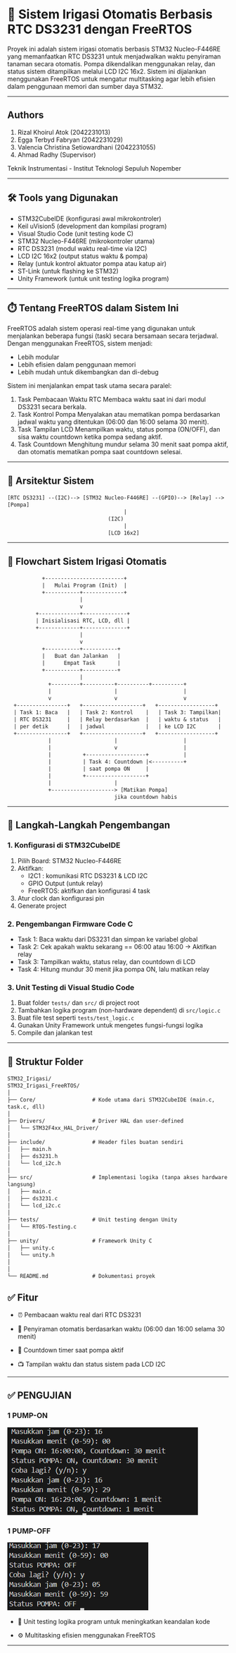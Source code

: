 # 🌱 Sistem Irigasi Otomatis Berbasis RTC DS3231 dengan FreeRTOS

Proyek ini adalah sistem irigasi otomatis berbasis STM32 Nucleo-F446RE yang memanfaatkan RTC DS3231 untuk menjadwalkan waktu penyiraman tanaman secara otomatis. Pompa dikendalikan menggunakan relay, dan status sistem ditampilkan melalui LCD I2C 16x2. Sistem ini dijalankan menggunakan FreeRTOS untuk mengatur multitasking agar lebih efisien dalam penggunaan memori dan sumber daya STM32.

---

## Authors
1. Rizal Khoirul Atok (2042231013)
2. Egga Terbyd Fabryan (2042231029)
3. Valencia Christina Setiowardhani (2042231055)
4. Ahmad Radhy (Supervisor)

Teknik Instrumentasi - Institut Teknologi Sepuluh Nopember

---

## 🛠️ Tools yang Digunakan

- STM32CubeIDE (konfigurasi awal mikrokontroler)
- Keil uVision5 (development dan kompilasi program)
- Visual Studio Code (unit testing kode C)
- STM32 Nucleo-F446RE (mikrokontroler utama)
- RTC DS3231 (modul waktu real-time via I2C)
- LCD I2C 16x2 (output status waktu & pompa)
- Relay (untuk kontrol aktuator pompa atau katup air)
- ST-Link (untuk flashing ke STM32)
- Unity Framework (untuk unit testing logika program)

---

## ⏱️ Tentang FreeRTOS dalam Sistem Ini
FreeRTOS adalah sistem operasi real-time yang digunakan untuk menjalankan beberapa fungsi (task) secara bersamaan secara terjadwal. Dengan menggunakan FreeRTOS, sistem menjadi:

- Lebih modular
- Lebih efisien dalam penggunaan memori
- Lebih mudah untuk dikembangkan dan di-debug

Sistem ini menjalankan empat task utama secara paralel:

1. Task Pembacaan Waktu RTC
Membaca waktu saat ini dari modul DS3231 secara berkala.
2. Task Kontrol Pompa
Menyalakan atau mematikan pompa berdasarkan jadwal waktu yang ditentukan (06:00 dan 16:00 selama 30 menit).
3. Task Tampilan LCD
Menampilkan waktu, status pompa (ON/OFF), dan sisa waktu countdown ketika pompa sedang aktif.
4. Task Countdown
Menghitung mundur selama 30 menit saat pompa aktif, dan otomatis mematikan pompa saat countdown selesai.

---

## 🧱 Arsitektur Sistem

```plaintext
[RTC DS3231] --(I2C)--> [STM32 Nucleo-F446RE] --(GPIO)--> [Relay] --> [Pompa]
                                     |
                                (I2C)
                                     |
                                [LCD 16x2]

```
---

## 🔁 Flowchart Sistem Irigasi Otomatis
```plaintext
           +-------------------------+
           |   Mulai Program (Init)  |
           +-----------+-------------+
                       |
                       v
         +-------------+--------------+
         | Inisialisasi RTC, LCD, dll |
         +-------------+--------------+
                       |
                       v
           +-----------+-----------+
           |   Buat dan Jalankan   |
           |      Empat Task       |
           +-----------+-----------+
                       |
             +---------+----------+----------+----------+
             |                    |                     |
             v                    v                     v
  +----------------+   +-------------------+   +------------------+
  | Task 1: Baca   |   | Task 2: Kontrol    |   | Task 3: Tampilkan|
  | RTC DS3231     |   | Relay berdasarkan  |   | waktu & status   |
  | per detik      |   | jadwal             |   | ke LCD I2C       |
  +----------------+   +-------------------+   +------------------+
             |                    |                     |
             |                    v                     |
             |          +-------------------+           |
             |          | Task 4: Countdown |<----------+
             |          | saat pompa ON     |
             |          +-------------------+
             |                    |
             +--------------------> [Matikan Pompa]
                                  jika countdown habis

```
---

## 🔧 Langkah-Langkah Pengembangan

### 1. Konfigurasi di STM32CubeIDE

1. Pilih Board: STM32 Nucleo-F446RE  
2. Aktifkan:
   - I2C1 : komunikasi RTC DS3231 & LCD I2C
   - GPIO Output (untuk relay)
   - FreeRTOS: aktifkan dan konfigurasi 4 task
3. Atur clock dan konfigurasi pin
4. Generate project

### 2. Pengembangan Firmware Code C

- Task 1: Baca waktu dari DS3231 dan simpan ke variabel global
- Task 2: Cek apakah waktu sekarang == 06:00 atau 16:00 → Aktifkan relay
- Task 3: Tampilkan waktu, status relay, dan countdown di LCD
- Task 4: Hitung mundur 30 menit jika pompa ON, lalu matikan relay

### 3. Unit Testing di Visual Studio Code

1. Buat folder `tests/` dan `src/` di project root  
2. Tambahkan logika program (non-hardware dependent) di `src/logic.c`  
3. Buat file test seperti `tests/test_logic.c`  
4. Gunakan Unity Framework untuk mengetes fungsi-fungsi logika  
5. Compile dan jalankan test

---

## 📁 Struktur Folder

```plaintext
STM32_Irigasi/
STM32_Irigasi_FreeRTOS/
│
├── Core/                  # Kode utama dari STM32CubeIDE (main.c, task.c, dll)
│
├── Drivers/               # Driver HAL dan user-defined
│   └── STM32F4xx_HAL_Driver/
│
├── include/               # Header files buatan sendiri
│   ├── main.h
│   ├── ds3231.h
│   └── lcd_i2c.h
│
├── src/                   # Implementasi logika (tanpa akses hardware langsung)
│   ├── main.c
│   ├── ds3231.c
│   └── lcd_i2c.c
│
├── tests/                 # Unit testing dengan Unity
│   └── RTOS-Testing.c
│
├── unity/                 # Framework Unity C
│   ├── unity.c
│   └── unity.h
│
│
└── README.md              # Dokumentasi proyek

```


## ✅ Fitur

- ⏰ Pembacaan waktu real dari RTC DS3231

- 🚿 Penyiraman otomatis berdasarkan waktu (06:00 dan 16:00 selama 30 menit)

- 🔁 Countdown timer saat pompa aktif

- 📺 Tampilan waktu dan status sistem pada LCD I2C

---

## ✅ PENGUJIAN
### 1 PUMP-ON
![alt text](https://github.com/atok99/DS3231_STM32_SistemIrigasiOtomatis/blob/main/PUMPON.png?raw=true)

### 1 PUMP-OFF
![alt text](https://github.com/atok99/DS3231_STM32_SistemIrigasiOtomatis/blob/main/PUMPOFF.png?raw=true)

- 🧪 Unit testing logika program untuk meningkatkan keandalan kode

- ⚙️ Multitasking efisien menggunakan FreeRTOS

---
